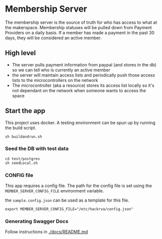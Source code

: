 # Membership Server

The membership server is the source of truth for who has access to what at the makerspace.
Membership statuses will be pulled down from Payment Providers on a daily basis.
If a member has made a payment in the past 30 days, they will be considered an active member.

## High level
 * The server pulls payment information from paypal (and stores in the db) so we can tell who is currently an active member
 * the server will maintain access lists and periodically push those access lists to the microcontrollers on the network
 * The microcontroller (aka a resource) stores its access list locally so it's not dependant on the network when someone wants to access the space

## Start the app

This project uses docker.
A testing environment can be spun up by running the build script.

```
sh buildandrun.sh
```

### Seed the DB with test data

```
cd test/postgres
sh seedLocal.sh
```

### CONFIG file

This app requires a config file.
The path for the config file is set using the `MEMBER_SERVER_CONFIG_FILE` environment variable.

the `sample.config.json` can be used as a template for this file.

```
export MEMBER_SERVER_CONFIG_FILE="/etc/hackrva/config.json"
```

### Generating Swagger Docs
Follow instructions in [./docs/README.md](./docs/README.md)
